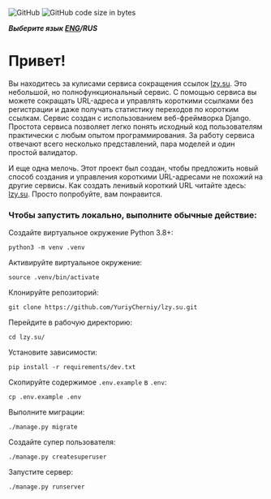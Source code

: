 ![GitHub](https://img.shields.io/github/license/yuriycherniy/lzy.su)
![GitHub code size in bytes](https://img.shields.io/github/languages/code-size/yuriycherniy/lzy.su)

_**Выберите язык [ENG](https://github.com/YuriyCherniy/lzy.su)/RUS**_
# Привет! #
Вы находитесь за кулисами сервиса сокращения ссылок [lzy.su](https://lzy.su/). Это небольшой, но полнофункциональный сервис. С помощью сервиса вы можете сокращать URL-адреса и управлять короткими ссылками без регистрации и даже получать статистику переходов по коротким ссылкам. Сервис создан с использованием веб-фреймворка Django. Простота сервиса позволяет легко понять исходный код пользователям практически с любым опытом программирования. За работу сервиса отвечают всего несколько представлений, пара моделей и один простой валидатор.

И еще одна мелочь. Этот проект был создан, чтобы предложить новый способ создания и управления короткими URL-адресами не похожий на другие сервисы. Как создать ленивый короткий URL читайте здесь: [lzy.su](https://lzy.su/). Просто попробуйте, вам понравится.

### Чтобы запустить локально, выполните обычные действие: ###

Создайте виртуальное окружение Python 3.8+:
```
python3 -m venv .venv
```
Активируйте виртуальное окружение:
```
source .venv/bin/activate
```
Клонируйте репозиторий:
```
git clone https://github.com/YuriyCherniy/lzy.su.git
```
Перейдите в рабочую директорию:
```
cd lzy.su/
```
Установите зависимости:
```
pip install -r requirements/dev.txt
```
Скопируйте содержимое ```.env.example``` в ```.env```:
```
cp .env.example .env
```
Выполните миграции:
```
./manage.py migrate
```
Создайте супер пользователя:
```
./manage.py createsuperuser
```
Запустите сервер:
```
./manage.py runserver
```